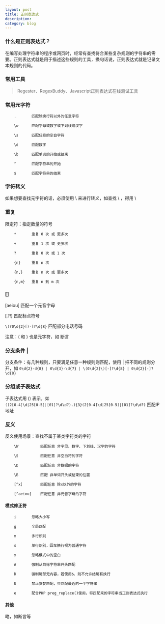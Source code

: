 ```yaml
---
layout: post
title: 正则表达式
description: 
category: blog
---
```


### 什么是正则表达式？
在编写处理字符串的程序或网页时，经常有查找符合某些复杂规则的字符串的需要。正则表达式就是用于描述这些规则的工具，换句话说，正则表达式就是记录文本规则的代码。

### 常用工具
> Regester、RegexBuddy、Javascript正则表达式在线测试工具

### 常用元字符
```
    .	    匹配除换行符以外的任意字符

    \w	    匹配字母或数字或下划线或汉字

    \s	    匹配任意的空白字符

    \d	    匹配数字

    \b	    匹配单词的开始或结束

    ^	    匹配字符串的开始

    $	    匹配字符串的结束
```

### 字符转义
如果想要查找元字符的话，必须使用 \ 来进行转义，如查找 \ ，得用 \\

### 重复
限定符：指定数量的符号
```
    *       重复 0 次 或 更多次

    +       重复 1 次 或 更多次

    ?       重复 0 次 或 1 次

    {n}     重复 n 次

    {n,}    重复 n 次 或 更多次

    {n,m}   重复 n 到 m 次
```

### []
[aeiou] 匹配一个元音字母  

[.?!] 匹配标点符号  

`\(?0\d{2}[)-]?\d{8}` 匹配部分电话号码  

注意：( 和 ) 也是元字符，如 断言

### 分支条件 |
分支条件：有几种规则，只要满足任意一种规则则匹配，使用 | 把不同的规则分开，如
`0\d{2}-d{8} | 0\d{3}-\d{7} | \(0\d{2}\)[-]?\d{8} | 0\d{2}[-]?\d{8}`

### 分组或子表达式
子表达式用 () 表示，如  
`((2[0-4]\d|25[0-5]|[01]?\d\d?).){3}(2[0-4]\d|25[0-5]|[01]?\d\d?)`   匹配IP地址

### 反义
反义使用场景：查找不属于某类字符类的字符
```
    \W	        匹配任意 非字母、数字、下划线、汉字的字符

    \S	        匹配任意 非空白符的字符

    \D	        匹配任意 非数据的字符

    \B	        匹配 非单词开头或结束的位置

    [^x]        匹配任意 除x以外的字符

    [^aeiou]    匹配任意 非元音字母的字符
```

#### 模式修正符

```
    i	    忽略大小写

    g	    全局匹配

    m	    多行识别

    s	    单行识别，回车换行视为普通字符

    x	    忽略模式中的空白

    A	    强制从目标字符串开头匹配

    D	    强制尾部无内容，若使用$，则不允许结尾有换行

    U	    禁止贪婪匹配，只匹配最近的一个字符串

    e	    配合PHP preg_replace()使用，将匹配来的字符串当正则表达式执行
```

#### 其他
略，如断言等

